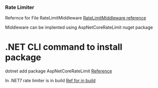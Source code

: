 ### Rate Limiter 

Refernce for File
RateLimitMiddleware
[RateLimitMiddleware reference](https://medium.com/@ahmadpayan71/implement-a-rate-limiting-middleware-in-asp-net-core-f7425db7f84c)

Middleware can be implented using AspNetCoreRateLimit nuget package
# .NET CLI command to install package
dotnet add package AspNetCoreRateLimit
[Reference](https://blog.christian-schou.dk/implement-rate-limiting-in-asp-net-core-web-api/)

In .NET7 rate limiter is in build
[Ref for in build](https://learn.microsoft.com/en-us/aspnet/core/performance/rate-limit?view=aspnetcore-8.0&viewFallbackFrom=aspnetcore-6.0)

